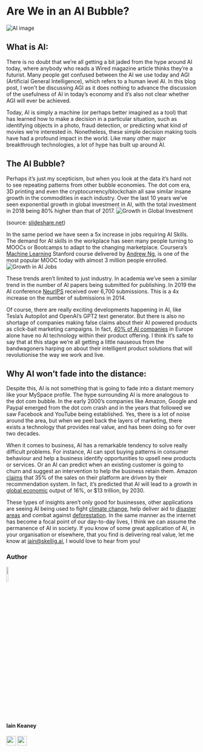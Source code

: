 # Are We in an AI Bubble?

![AI image](https://skellig-ai.github.io/images/world-and-AI.jpg)

## What is AI:
There is no doubt that we’re all getting a bit jaded from the hype around AI today, where anybody who reads a Wired magazine article thinks they’re a futurist. Many people get confused between the AI we use today and AGI (Artificial General Intelligence), which refers to a human level AI. In this blog post, I won't be discussing AGI as it does nothing to advance the discussion of the usefulness of AI in today’s economy and it’s also not clear whether AGI will ever be achieved. 

Today, AI is simply a machine (or perhaps better imagined as a tool) that has learned how to make a decision in a particular situation, such as identifying objects in a photo, fraud detection, or predicting what kind of movies we’re interested in. Nonetheless, these simple decision making tools have had a profound impact in the world. Like many other major breakthrough technologies, a lot of hype has built up around AI.

## The AI Bubble?
Perhaps it’s just my scepticism, but when you look at the data it’s hard not to see repeating patterns from other bubble economies. The dot com era, 3D printing and even the cryptocurrency/blockchain all saw similar insane growth in the commodities in each industry. Over the last 10 years we’ve seen exponential growth in global investment in AI, with the total investment in 2018 being 80% higher than that of 2017.
![Growth in Global Investment](https://skellig-ai.github.io/images/Global_investment_in_AI.PNG)

(source: [slideshare.net](https://www.slideshare.net/StateofAIReport/state-of-ai-report-2019-151804430/56))

In the same period we have seen a 5x increase in jobs requiring AI Skills. The demand for AI skills in the workplace has seen many people turning to MOOCs or Bootcamps to adapt to the changing marketplace. Coursera’s [Machine Learning](https://www.coursera.org/learn/machine-learning?) Stanford course delivered by [Andrew Ng](https://twitter.com/AndrewYNg), is one of the most popular MOOC today with almost 3 million people enrolled.
![Growth in AI Jobs](https://skellig-ai.github.io/images/Growth_in_AI_jobs.PNG)

These trends aren’t limited to just industry. In academia we’ve seen a similar trend in the number of AI papers being submitted for publishing. In 2019 the AI conference [NeurIPS](https://medium.com/@dcharrezt/neurips-2019-stats-c91346d31c8f) received over 6,700 submissions. This is a 4x increase on the number of submissions in 2014.

Of course, there are really exciting developments happening in AI, like Tesla’s Autopilot and OpenAI’s GPT2 text generator. But there is also no shortage of companies making false claims about their AI powered products as click-bait marketing campaigns. In fact, [40% of AI companies](https://www.irishtimes.com/business/technology/many-of-europe-s-artificial-intelligence-start-ups-have-no-ai-1.3814830) in Europe alone have no AI technology within their product offering. I think it’s safe to say that at this stage we’re all getting a little nauseous from the bandwagoners harping on about their intelligent product solutions that will revolutionise the way we work and live.

## Why AI won’t fade into the distance:
Despite this, AI is not something that is going to fade into a distant memory like your MySpace profile. The hype surrounding AI is more analogous to the dot com bubble. In the early 2000’s companies like Amazon, Google and Paypal emerged from the dot com crash and in the years that followed we saw Facebook and YouTube being established. Yes, there is a lot of noise around the area, but when we peel back the layers of marketing, there exists a technology that provides real value, and has been doing so for over two decades.

When it comes to business, AI has a remarkable tendency to solve really difficult problems. For instance, AI can spot buying patterns in consumer behaviour and help a business identify opportunities to upsell new products or services. Or an AI can predict when an existing customer is going to churn and suggest an intervention to help the business retain them. Amazon [claims](https://www.mckinsey.com/industries/retail/our-insights/how-retailers-can-keep-up-with-consumers) that 35% of the sales on their platform are driven by their recommendation system. In fact, it’s predicted that AI will lead to a growth in [global economic](https://blogs.wsj.com/cio/2018/11/16/the-impact-of-artificial-intelligence-on-the-world-economy/) output of 16%, or $13 trillion, by 2030. 

These types of insights aren’t only good for businesses, other applications are seeing AI being used to fight [climate change](https://openclimatefix.org/), help deliver aid to [disaster areas](https://www.cosmiqworks.org/) and combat against [deforestation](https://docs.google.com/viewer?url=https://github.com/DeltaAnalytics/machine_learning_resources/raw/master/ML_Conf_2017_Seattle.pdf). In the same manner as the internet has become a focal point of our day-to-day lives, I think we can assume the permanence of AI in society. If you know of some great application of AI, in your organisation or elsewhere, that you find is delivering real value, let me know at iain@skellig.ai, I would love to hear from you!

### Author
<img src="https://skellig-ai.github.io/images/Profile_Pic_Grey.png" width="10%" height="10%">

#### Iain Keaney

[<img src="https://skellig-ai.github.io/images/LinkedIn_logo.png" width="25" height="25">](https://www.linkedin.com/in/iain-keaney-9a668b47/)    [<img src="https://skellig-ai.github.io/images/twitter_PNG3.png" width="25" height="25">](https://twitter.com/Iain_Keaney)
